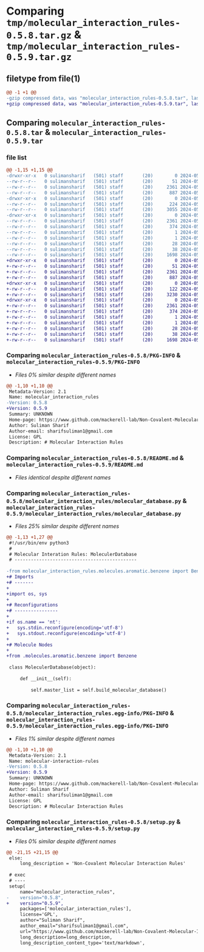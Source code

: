 # Comparing `tmp/molecular_interaction_rules-0.5.8.tar.gz` & `tmp/molecular_interaction_rules-0.5.9.tar.gz`

## filetype from file(1)

```diff
@@ -1 +1 @@
-gzip compressed data, was "molecular_interaction_rules-0.5.8.tar", last modified: Thu May 30 03:54:12 2024, max compression
+gzip compressed data, was "molecular_interaction_rules-0.5.9.tar", last modified: Thu May 30 04:00:53 2024, max compression
```

## Comparing `molecular_interaction_rules-0.5.8.tar` & `molecular_interaction_rules-0.5.9.tar`

### file list

```diff
@@ -1,15 +1,15 @@
-drwxr-xr-x   0 sulimansharif   (501) staff       (20)        0 2024-05-30 03:54:12.706776 molecular_interaction_rules-0.5.8/
--rw-r--r--   0 sulimansharif   (501) staff       (20)       51 2024-05-29 19:10:30.000000 molecular_interaction_rules-0.5.8/MANIFEST.in
--rw-r--r--   0 sulimansharif   (501) staff       (20)     2361 2024-05-30 03:54:12.706361 molecular_interaction_rules-0.5.8/PKG-INFO
--rw-r--r--   0 sulimansharif   (501) staff       (20)      887 2024-05-30 03:52:35.000000 molecular_interaction_rules-0.5.8/README.md
-drwxr-xr-x   0 sulimansharif   (501) staff       (20)        0 2024-05-30 03:54:12.701525 molecular_interaction_rules-0.5.8/molecular_interaction_rules/
--rw-r--r--   0 sulimansharif   (501) staff       (20)      224 2024-05-30 03:52:14.000000 molecular_interaction_rules-0.5.8/molecular_interaction_rules/__init__.py
--rw-r--r--   0 sulimansharif   (501) staff       (20)     3055 2024-05-30 03:50:44.000000 molecular_interaction_rules-0.5.8/molecular_interaction_rules/molecular_database.py
-drwxr-xr-x   0 sulimansharif   (501) staff       (20)        0 2024-05-30 03:54:12.705591 molecular_interaction_rules-0.5.8/molecular_interaction_rules.egg-info/
--rw-r--r--   0 sulimansharif   (501) staff       (20)     2361 2024-05-30 03:54:11.000000 molecular_interaction_rules-0.5.8/molecular_interaction_rules.egg-info/PKG-INFO
--rw-r--r--   0 sulimansharif   (501) staff       (20)      374 2024-05-30 03:54:12.000000 molecular_interaction_rules-0.5.8/molecular_interaction_rules.egg-info/SOURCES.txt
--rw-r--r--   0 sulimansharif   (501) staff       (20)        1 2024-05-30 03:54:11.000000 molecular_interaction_rules-0.5.8/molecular_interaction_rules.egg-info/dependency_links.txt
--rw-r--r--   0 sulimansharif   (501) staff       (20)        1 2024-05-30 03:54:11.000000 molecular_interaction_rules-0.5.8/molecular_interaction_rules.egg-info/not-zip-safe
--rw-r--r--   0 sulimansharif   (501) staff       (20)       28 2024-05-30 03:54:11.000000 molecular_interaction_rules-0.5.8/molecular_interaction_rules.egg-info/top_level.txt
--rw-r--r--   0 sulimansharif   (501) staff       (20)       38 2024-05-30 03:54:12.706918 molecular_interaction_rules-0.5.8/setup.cfg
--rw-r--r--   0 sulimansharif   (501) staff       (20)     1698 2024-05-30 03:54:09.000000 molecular_interaction_rules-0.5.8/setup.py
+drwxr-xr-x   0 sulimansharif   (501) staff       (20)        0 2024-05-30 04:00:53.353354 molecular_interaction_rules-0.5.9/
+-rw-r--r--   0 sulimansharif   (501) staff       (20)       51 2024-05-29 19:10:30.000000 molecular_interaction_rules-0.5.9/MANIFEST.in
+-rw-r--r--   0 sulimansharif   (501) staff       (20)     2361 2024-05-30 04:00:53.352982 molecular_interaction_rules-0.5.9/PKG-INFO
+-rw-r--r--   0 sulimansharif   (501) staff       (20)      887 2024-05-30 03:52:35.000000 molecular_interaction_rules-0.5.9/README.md
+drwxr-xr-x   0 sulimansharif   (501) staff       (20)        0 2024-05-30 04:00:53.349521 molecular_interaction_rules-0.5.9/molecular_interaction_rules/
+-rw-r--r--   0 sulimansharif   (501) staff       (20)      122 2024-05-30 04:00:36.000000 molecular_interaction_rules-0.5.9/molecular_interaction_rules/__init__.py
+-rw-r--r--   0 sulimansharif   (501) staff       (20)     3230 2024-05-30 03:59:52.000000 molecular_interaction_rules-0.5.9/molecular_interaction_rules/molecular_database.py
+drwxr-xr-x   0 sulimansharif   (501) staff       (20)        0 2024-05-30 04:00:53.352334 molecular_interaction_rules-0.5.9/molecular_interaction_rules.egg-info/
+-rw-r--r--   0 sulimansharif   (501) staff       (20)     2361 2024-05-30 04:00:53.000000 molecular_interaction_rules-0.5.9/molecular_interaction_rules.egg-info/PKG-INFO
+-rw-r--r--   0 sulimansharif   (501) staff       (20)      374 2024-05-30 04:00:53.000000 molecular_interaction_rules-0.5.9/molecular_interaction_rules.egg-info/SOURCES.txt
+-rw-r--r--   0 sulimansharif   (501) staff       (20)        1 2024-05-30 04:00:53.000000 molecular_interaction_rules-0.5.9/molecular_interaction_rules.egg-info/dependency_links.txt
+-rw-r--r--   0 sulimansharif   (501) staff       (20)        1 2024-05-30 04:00:53.000000 molecular_interaction_rules-0.5.9/molecular_interaction_rules.egg-info/not-zip-safe
+-rw-r--r--   0 sulimansharif   (501) staff       (20)       28 2024-05-30 04:00:53.000000 molecular_interaction_rules-0.5.9/molecular_interaction_rules.egg-info/top_level.txt
+-rw-r--r--   0 sulimansharif   (501) staff       (20)       38 2024-05-30 04:00:53.353581 molecular_interaction_rules-0.5.9/setup.cfg
+-rw-r--r--   0 sulimansharif   (501) staff       (20)     1698 2024-05-30 04:00:40.000000 molecular_interaction_rules-0.5.9/setup.py
```

### Comparing `molecular_interaction_rules-0.5.8/PKG-INFO` & `molecular_interaction_rules-0.5.9/PKG-INFO`

 * *Files 0% similar despite different names*

```diff
@@ -1,10 +1,10 @@
 Metadata-Version: 2.1
 Name: molecular_interaction_rules
-Version: 0.5.8
+Version: 0.5.9
 Summary: UNKNOWN
 Home-page: https://www.github.com/mackerell-lab/Non-Covalent-Molecular-Interaction-Rules
 Author: Suliman Sharif
 Author-email: sharifsuliman1@gmail.com
 License: GPL
 Description: # Molecular Interaction Rules
```

### Comparing `molecular_interaction_rules-0.5.8/README.md` & `molecular_interaction_rules-0.5.9/README.md`

 * *Files identical despite different names*

### Comparing `molecular_interaction_rules-0.5.8/molecular_interaction_rules/molecular_database.py` & `molecular_interaction_rules-0.5.9/molecular_interaction_rules/molecular_database.py`

 * *Files 25% similar despite different names*

```diff
@@ -1,13 +1,27 @@
 #!/usr/bin/env python3
 #
 # Molecular Interation Rules: MoleculerDatabase
 # ---------------------------------------------
 
-from molecular_interaction_rules.molecules.aromatic.benzene import Benzene
+# Imports
+# -------
+
+import os, sys
+
+# Reconfigurations
+# ----------------
+
+if os.name == 'nt':
+   sys.stdin.reconfigure(encoding='utf-8')
+   sys.stdout.reconfigure(encoding='utf-8')
+
+# Molecule Nodes
+
+from .molecules.aromatic.benzene import Benzene
 
 class MoleculerDatabase(object):
 
     def __init__(self):
 
         self.master_list = self.build_molecular_database()
```

### Comparing `molecular_interaction_rules-0.5.8/molecular_interaction_rules.egg-info/PKG-INFO` & `molecular_interaction_rules-0.5.9/molecular_interaction_rules.egg-info/PKG-INFO`

 * *Files 1% similar despite different names*

```diff
@@ -1,10 +1,10 @@
 Metadata-Version: 2.1
 Name: molecular-interaction-rules
-Version: 0.5.8
+Version: 0.5.9
 Summary: UNKNOWN
 Home-page: https://www.github.com/mackerell-lab/Non-Covalent-Molecular-Interaction-Rules
 Author: Suliman Sharif
 Author-email: sharifsuliman1@gmail.com
 License: GPL
 Description: # Molecular Interaction Rules
```

### Comparing `molecular_interaction_rules-0.5.8/setup.py` & `molecular_interaction_rules-0.5.9/setup.py`

 * *Files 0% similar despite different names*

```diff
@@ -21,15 +21,15 @@
 else:
     long_description = 'Non-Covalent Molecular Interaction Rules'
 
 # exec
 # ----
 setup(
     name="molecular_interaction_rules",
-    version="0.5.8",
+    version="0.5.9",
     packages=['molecular_interaction_rules'],
     license='GPL',
     author="Suliman Sharif",
     author_email="sharifsuliman1@gmail.com",
     url="https://www.github.com/mackerell-lab/Non-Covalent-Molecular-Interaction-Rules",
     long_description=long_description,
     long_description_content_type='text/markdown',
```

